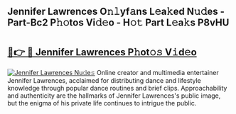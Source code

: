 ## Jennifer Lawrences O𝚗𝚕yf𝚊ns L𝚎a𝚔ed N𝚞𝚍es - Part-Bc2 P𝚑𝚘tos Vi𝚍𝚎o - H𝚘𝚝 Part L𝚎a𝚔s P8vHU

# <h2><a href="http://kf99g6d.oniu.top/?m=Jennifer+Lawrences">🔗👉 🔴 Jennifer Lawrences P𝚑ot𝚘𝚜 V𝚒d𝚎o</a></h2>

[![Jennifer Lawrences Nu𝚍e𝚜](https://i.imgur.com/0qMVB7G.gif)](http://kf99g6d.oniu.top/?m=Jennifer+Lawrences)
Online creator and multimedia entertainer Jennifer Lawrences, acclaimed for distributing dance and lifestyle knowledge through popular dance routines and brief clips. Approachability and authenticity are the hallmarks of Jennifer Lawrences's public image, but the enigma of his private life continues to intrigue the public.  
